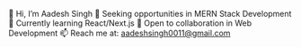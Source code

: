 👋 Hi, I’m Aadesh Singh
👀 Seeking opportunities in MERN Stack Development
🌱 Currently learning React/Next.js
💞️ Open to collaboration in Web Development
📫 Reach me at: aadeshsingh0011@gmail.com

